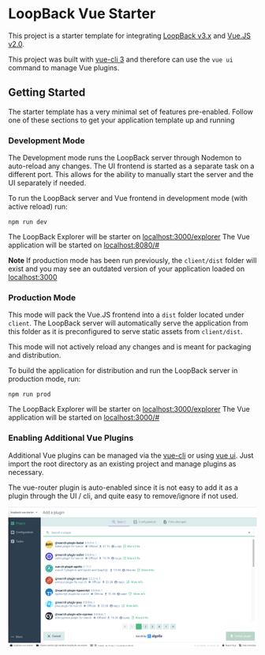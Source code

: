 # LoopBack Vue Starter
This project is a starter template for integrating [LoopBack v3.x](http://loopback.io/doc/en/lb3/) and [Vue.JS v2.0](https://vuejs.org/).

This project was built with [vue-cli 3](https://cli.vuejs.org/) and therefore can use the `vue ui` command to manage Vue plugins.


## Getting Started
The starter template has a very minimal set of features pre-enabled. Follow one of these sections to get your application template up and running

### Development Mode
The Development mode runs the LoopBack server through Nodemon to auto-reload any changes. The UI frontend is started as a separate task on a different port. This allows for the ability to manually start the server and the UI separately if needed. 

To run the LoopBack server and Vue frontend in development mode (with active reload) run:
```
npm run dev
```

The LoopBack Explorer will be starter on [localhost:3000/explorer](http://localhost:3000/explorer/)
The Vue application will be started on [localhost:8080/#](http://localhost:8080/#/)

**Note** If production mode has been run previously, the `client/dist` folder will exist and you may see an outdated version of your application loaded on [localhost:3000](http://localhost:3000/)

### Production Mode
This mode will pack the Vue.JS frontend into a `dist` folder located under `client`. The LoopBack server will automatically serve the application from this folder as it is preconfigured to serve static assets from `client/dist`.

This mode will not actively reload any changes and is meant for packaging and distribution. 

To build the application for distribution and run the LoopBack server in production mode, run: 
```
npm run prod
```

The LoopBack Explorer will be starter on [localhost:3000/explorer](http://localhost:3000/explorer/)
The Vue application will be started on [localhost:3000/#](http://localhost:3000/#/)


### Enabling Additional Vue Plugins
Additional Vue plugins can be managed via the [vue-cli](https://cli.vuejs.org/) or using [vue ui](https://cli.vuejs.org/guide/creating-a-project.html#using-the-gui). Just import the root directory as an existing project and manage plugins as necessary.

The vue-router plugin is auto-enabled since it is not easy to add it as a plugin through the UI / cli, and quite easy to remove/ignore if not used. 

![Vue Plugins](client/public/vue_plugins.png)